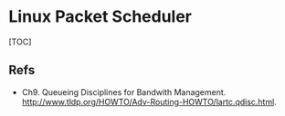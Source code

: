 # Linux Packet Scheduler

[TOC]

## Refs

- Ch9. Queueing Disciplines for Bandwith Management. http://www.tldp.org/HOWTO/Adv-Routing-HOWTO/lartc.qdisc.html. 